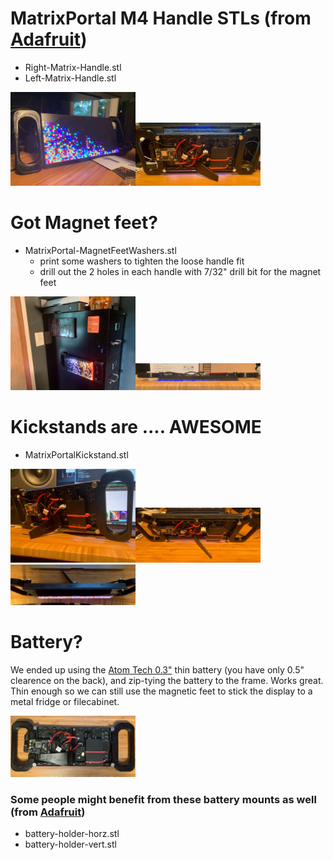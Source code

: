 
# MatrixPortal M4 Handle STLs (from [Adafruit](https://learn.adafruit.com/matrix-portal-sand/assembly))
- Right-Matrix-Handle.stl
- Left-Matrix-Handle.stl

<img src="../screenshots/IMG_8939.jpeg" alt="Front" width="200"/><img src="../screenshots/IMG_8930.jpeg" alt="Back" width="200"/>

# Got Magnet feet?
- MatrixPortal-MagnetFeetWashers.stl
  - print some washers to tighten the loose handle fit
  - drill out the 2 holes in each handle with 7/32" drill bit for the magnet feet

<img src="../screenshots/IMG_8926.jpeg" alt="Magnets" width="200"/><img src="../screenshots/IMG_8937.jpeg" alt="Flat" width="200"/>

# Kickstands are .... AWESOME
- MatrixPortalKickstand.stl

<img src="../screenshots/IMG_8928.jpeg" alt="Kickstand" width="200"/><img src="../screenshots/IMG_8931.jpeg" alt="Kickstand!" width="200"/><img src="../screenshots/IMG_8929.jpeg" alt="Kickstand!" width="200"/>

# Battery?
We ended up using the [Atom Tech 0.3"](https://www.amazon.com/gp/product/B07JZCZSH9/ref=ppx_yo_dt_b_asin_title_o02_s00?ie=UTF8&psc=1) thin battery (you have only 0.5" clearence on the back), and zip-tying the battery to the frame.  Works great.  Thin enough so we can still use the magnetic feet to stick the display to a metal fridge or filecabinet.

<img src="../screenshots/IMG_8932.jpeg" alt="Back" width="200"/>

### Some people might benefit from these battery mounts as well (from [Adafruit](https://learn.adafruit.com/matrix-portal-sand/assembly))
- battery-holder-horz.stl
- battery-holder-vert.stl



